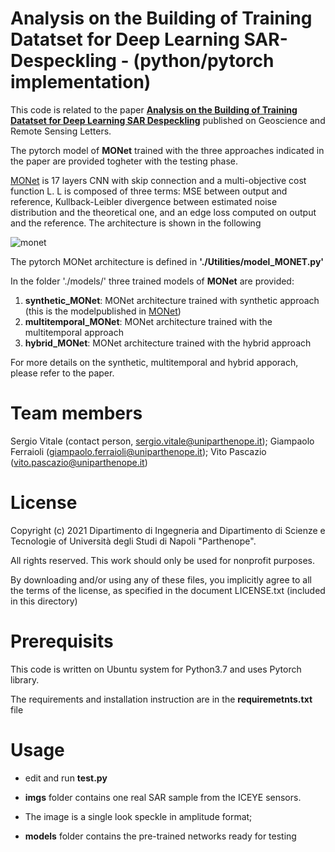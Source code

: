# Analysis on the Building of Training Datatset for Deep Learning SAR-Despeckling - (python/pytorch implementation)

This code is related to the paper 
[**Analysis on the Building of Training Datatset for Deep Learning SAR Despeckling**](https://ieeexplore.ieee.org/document/9474572) published on Geoscience and Remote Sensing Letters.

The pytorch model of **MONet** trained with the three approaches indicated in the paper are provided togheter with the testing phase.

[MONet](https://ieeexplore.ieee.org/document/9261137) is 17 layers CNN with skip connection and a multi-objective cost function L. L is composed of three terms: MSE between output and reference, Kullback-Leibler divergence between estimated noise distribution and the theoretical one, and an edge loss computed on output and the reference. The architecture is shown in the following

![monet](https://user-images.githubusercontent.com/85936968/122596576-5d93a500-d06a-11eb-8ab3-90e44a7d61a2.PNG)

The pytorch MONet architecture is defined in **'./Utilities/model_MONET.py'**

In the folder './models/' three trained models of **MONet** are provided:
 1. **synthetic_MONet**: MONet architecture trained with synthetic approach (this is the modelpublished in [MONet](https://ieeexplore.ieee.org/document/9261137))
 2. **multitemporal_MONet**: MONet architecture trained with the multitemporal approach
 3. **hybrid_MONet**: MONet architecture trained with the hybrid approach
 
For more details on the synthetic, multitemporal and hybrid apporach, please refer to the paper.

# Team members
 Sergio Vitale    (contact person, sergio.vitale@uniparthenope.it);
 Giampaolo Ferraioli (giampaolo.ferraioli@uniparthenope.it);
 Vito Pascazio (vito.pascazio@uniparthenope.it)
 
# License
Copyright (c) 2021 Dipartimento di Ingegneria and Dipartimento di Scienze e Tecnologie of Università degli Studi di Napoli "Parthenope".

All rights reserved. This work should only be used for nonprofit purposes.

By downloading and/or using any of these files, you implicitly agree to all the
terms of the license, as specified in the document LICENSE.txt
(included in this directory)

# Prerequisits
This code is written on Ubuntu system for Python3.7 and uses Pytorch library.

The requirements and installation instruction are in the **requiremetnts.txt** file


# Usage 
* edit and run **test.py**
*  **imgs** folder contains one real SAR sample from the ICEYE sensors.
* The image is a  single look speckle in amplitude format;

* **models** folder contains the pre-trained networks ready for testing
